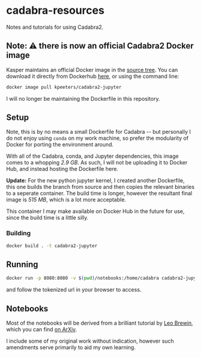 # cadabra-resources
Notes and tutorials for using Cadabra2.

## Note: ⚠️ there is now an **official Cadabra2 Docker image**

Kasper maintains an official Docker image in the [source tree](https://github.com/kpeeters/cadabra2/tree/master/docker). You can download it directly from Dockerhub [here](https://hub.docker.com/r/kpeeters/cadabra2-jupyter), or using the command line:
```bash
docker image pull kpeeters/cadabra2-jupyter
``` 
I will no longer be maintaining the Dockerfile in this repository.

## Setup
Note, this is by no means a small Dockerfile for Cadabra -- but personally I do not enjoy using `conda` on my work machine, so prefer the modularity of Docker for porting the environment around.

With all of the Cadabra, conda, and Jupyter dependencies, this image comes to a whopping *2.9 GB*. As such, I will not be uploading it to Docker Hub, and instead hosting the Dockerfile here.


**Update:** For the new python jupyter kernel, I created another Dockerfile, this one builds the branch from source and then copies the relevant binaries to a seperate container. The build time is longer, however the resultant final image is *515 MB*, which is a lot more acceptable. 

This container I may make available on Docker Hub in the future for use, since the build time is a little silly.


### Building
```bash
docker build . -t cadabra2-jupyter
```

## Running
```bash
docker run -p 8080:8080 -v $(pwd)/notebooks:/home/cadabra cadabra2-jupyter
```
and follow the tokenized url in your browser to access.

## Notebooks
Most of the notebooks will be derived from a brilliant tutorial by [Leo Brewin](https://github.com/leo-brewin), which you can find [on ArXiv](https://arxiv.org/pdf/1912.08839.pdf).

I include some of my original work without indication, however such amendments serve primarily to aid my own learning.

